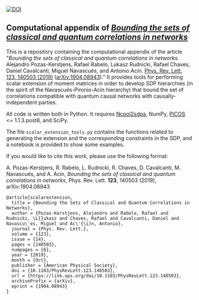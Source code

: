 [![DOI](https://zenodo.org/badge/DOI/10.5281/zenodo.2646262.svg)](https://doi.org/10.5281/zenodo.2646262)

## Computational appendix of *[Bounding the sets of classical and quantum correlations in networks](https://arxiv.org/abs/1904.08943)*

This is a repository containing the computational appendix of the article "*Bounding the sets of classical and quantum correlations in networks*. Alejandro Pozas-Kerstjens, Rafael Rabelo, Lukasz Rudnicki, Rafael Chaves, Daniel Cavalcanti, Miguel Navascués, and Antonio Acín. [Phys. Rev. Lett. 123, 140503 (2019)](https://journals.aps.org/prl/abstract/10.1103/PhysRevLett.123.140503) ([arXiv:1904.08943](https://arxiv.org/abs/1904.08943))." It provides tools for performing scalar extension of moment matrices in order to develop SDP hierarchies (in the spirit of the Navascués-Pironio-Acín hierarchy) that bound the set of correlations compatible with quantum causal networks with causally-independent parties.

All code is written both in Python. It requires [Ncpol2sdpa](https://ncpol2sdpa.readthedocs.io/en/stable/), NumPy, [PICOS](https://picos-api.gitlab.io/picos/) <= 1.1.3.post8, and SciPy.

The file `scalar_extension_tools.py` contains the functions related to generating the extension and the corresponding constraints in the SDP, and a notebook is provided to show some examples.

If you would like to cite this work, please use the following format:

A. Pozas-Kerstjens, R. Rabelo, L. Rudnicki, R. Chaves, D. Cavalcanti, M. Navascués, and A. Acín, _Bounding the sets of classical and quantum correlations in networks_, Phys. Rev. Lett. **123**, 140503 (2019), arXiv:1904.08943

```
@article{scalarextension,
  title = {Bounding the Sets of Classical and Quantum Correlations in Networks},
  author = {Pozas-Kerstjens, Alejandro and Rabelo, Rafael and Rudnicki, \L{}ukasz and Chaves, Rafael and Cavalcanti, Daniel and Navascu\'es, Miguel and Ac\'{\i}n, Antonio},
  journal = {Phys. Rev. Lett.},
  volume = {123},
  issue = {14},
  pages = {140503},
  numpages = {6},
  year = {2019},
  month = {Oct},
  publisher = {American Physical Society},
  doi = {10.1103/PhysRevLett.123.140503},
  url = {https://link.aps.org/doi/10.1103/PhysRevLett.123.140503},
  archivePrefix = {arXiv},
  eprint = {1904.08943}
}
```
